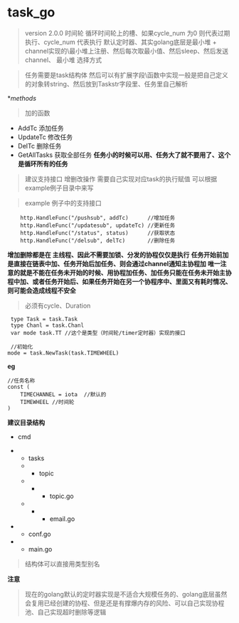 # task_go
>version 2.0.0
> 时间轮 循环时间轮上的槽、如果cycle_num 为0 则代表过期执行、cycle_num 代表执行
>  默认定时器、其实golang底层是最小堆 + channel实现的\最小堆上注册、然后每次取最小值、然后sleep、然后发送channel、
> 最小堆
> 选择方式 

> 任务需要是task结构体 然后可以有扩展字段\函数中实现一般是把自己定义的对象转string、然后放到Taskstr字段里、任务里自己解析



**methods*
> 加的函数
- AddTc 添加任务
- UpdateTc 修改任务
- DelTc 删除任务
- GetAllTasks 获取全部任务  **任务小的时候可以用、任务大了就不要用了、这个是循环所有的任务**

> 建议支持接口 增删改操作 需要自己实现对应task的执行赋值
> 可以根据example例子目录中来写 

>example 例子中的支持接口

```
    http.HandleFunc("/pushsub", addTc)      //增加任务
	http.HandleFunc("/updatesub", updateTc) //更新任务
	http.HandleFunc("/status", status)      //获取状态
	http.HandleFunc("/delsub", delTc)       //删除任务
```


**增加删除都是在 主线程、因此不需要加锁、分发的协程仅仅是执行**
**任务开始前加是直接在链表中加、任务开始后加任务、则会通过channel通知主协程加**
**唯一注意的就是不能在任务未开始的时候、用协程加任务、加任务只能在任务未开始主协程中加、或者任务开始后、如果任务开始在另一个协程序中、里面又有耗时情况、则可能会造成线程不安全**

> 必须有cycle、Duration


```
 type Task = task.Task
 type Chanl = task.Chanl
 var mode task.TT //这个是类型（时间轮/timer定时器）实现的接口

 //初始化
mode = task.NewTask(task.TIMEWHEEL)
```



**eg**
```
//任务名称
const (
	TIMECHANNEL = iota  //默认的
	TIMEWHEEL //时间轮
)

```







**建议目录结构**
- cmd
- - tasks 
  - - topic 
  - - - topic.go
  - - - email.go
    
- - conf.go
- - main.go

> 结构体可以直接用类型别名  


**注意**
>现在的golang默认的定时器实现是不适合大规模任务的、golang底层虽然会复用已经创建的协程、但是还是有撑爆内存的风险、可以自己实现协程池、自己实现超时删除等逻辑